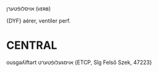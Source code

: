 אויסלופֿטערן
(ᴠᴇʀʙ)

{DYF}
aérer, ventiler perf.

CENTRAL
========

ousgəʎiftərt אויסגעלופֿטערט {ETCP, Sîg Felső Szek, 47223}